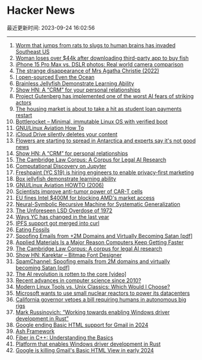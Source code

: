 # Hacker News

最近更新时间: 2023-09-24 16:02:56

--- 
1. [Worm that jumps from rats to slugs to human brains has invaded Southeast US](https://arstechnica.com/health/2023/09/worm-that-jumps-from-rats-to-slugs-to-human-brains-has-invaded-southeast-us/) 
2. [Woman loses over $44k after downloading third-party app to buy fish](https://www.straitstimes.com/singapore/woman-loses-over-44k-after-downloading-third-party-app-to-buy-fish) 
3. [iPhone 15 Pro Max vs. DSLR photos: Real world camera comparison](https://9to5mac.com/2023/09/23/iphone-15-pro-max-vs-dslr-photo-comparison/) 
4. [The strange disappearance of Mrs Agatha Christie (2022)](https://blog.nationalarchives.gov.uk/20speople-investigating-the-strange-disappearance-of-mrs-agatha-christie/) 
5. [I open-sourced Even the Ocean](https://melodicambient.substack.com/p/i-open-sourced-even-the-ocean-2016) 
6. [Brainless Jellyfish Demonstrate Learning Ability](https://www.nytimes.com/2023/09/22/science/jellyfish-learning-neurons.html) 
7. [Show HN: A “CRM” for your personal relationships](https://www.elim.app/eng/home) 
8. [Project Gutenberg has implemented one of the worst AI fears of striking actors](https://qz.com/project-gutenberg-ai-to-ebooks-audiobooks-1850856297) 
9. [The housing market is about to take a hit as student loan payments restart](https://markets.businessinsider.com/news/commodities/housing-market-student-loan-payments-restart-affordability-crisis-mortgage-rates-2023-8) 
10. [Bottlerocket – Minimal, immutable Linux OS with verified boot](https://bottlerocket.dev) 
11. [GNU/Linux Aviation How To](https://tldp.org/HOWTO/Aviation-HOWTO/index.html) 
12. [iCloud Drive silently deletes your content](https://www.dominikmayer.com/2023/09/icloud-drive-silently-deletes-your-content/) 
13. [Flowers are starting to spread in Antarctica and experts say it's not good news](https://www.unilad.com/news/world-news/antarctica-flowers-spread-climate-change-828134-20230922) 
14. [Show HN: A “CRM” for personal relationships](https://www.elim.app/eng/home) 
15. [The Cambridge Law Corpus: A Corpus for Legal AI Research](https://arxiv.org/abs/2309.12269) 
16. [Computational Discovery on Jupyter](https://computational-discovery-on-jupyter.github.io/Computational-Discovery-on-Jupyter/) 
17. [Freshpaint (YC S19) is hiring engineers to enable privacy-first marketing](https://jobs.ashbyhq.com/freshpaint/bfe56523-bff4-4ca3-936b-0ba15fb4e572?utm_source=hn) 
18. [Box jellyfish demonstrate learning ability](https://www.nytimes.com/2023/09/22/science/jellyfish-learning-neurons.html) 
19. [GNU/Linux Aviation HOWTO (2006)](https://tldp.org/HOWTO/Aviation-HOWTO/index.html) 
20. [Scientists improve anti-tumor power of CAR-T cells](https://www.insideprecisionmedicine.com/topics/oncology/scientists-improve-anti-tumor-power-of-car-t-cells/) 
21. [EU fines Intel $400M for blocking AMD's market access](https://www.neowin.net/news/eu-fines-intel-400-million-for-blocking-amds-market-access-through-payments-to-pc-makers/) 
22. [Neural-Symbolic Recursive Machine for Systematic Generalization](https://arxiv.org/abs/2210.01603) 
23. [The Unforeseen LSD Overdose of 1972](https://notsoprofound.com/the-unforeseen-lsd-overdose-of-1972/) 
24. [Ways YC has changed in the last year](https://twitter.com/snowmaker/status/1705643839443403263) 
25. [IPFS support got merged into curl](https://twitter.com/bmann/status/1705572964068930010) 
26. [Eating Fossils](https://www.palass.org/publications/newsletter/eating-fossils) 
27. [Spoofing Emails from +2M Domains and Virtually Becoming Satan [pdf]](https://media.defcon.org/DEF%20CON%2031/DEF%20CON%2031%20presentations/byt3bl33d3r%20-%20SpamChannel%20Spoofing%20Emails%20From%202%20Million%20Domains%20and%20Virtually%20Becoming%20Satan.pdf) 
28. [Applied Materials Is a Major Reason Computers Keep Getting Faster](https://www.wsj.com/tech/personal-tech/applied-materials-chips-61bbed0e) 
29. [The Cambridge Law Corpus: A corpus for legal AI research](https://arxiv.org/abs/2309.12269) 
30. [Show HN: Karektar – Bitmap Font Designer](https://karektar.newtrino.ink/) 
31. [SpamChannel: Spoofing emails from 2M domains and virtually becoming Satan [pdf]](https://media.defcon.org/DEF%20CON%2031/DEF%20CON%2031%20presentations/byt3bl33d3r%20-%20SpamChannel%20Spoofing%20Emails%20From%202%20Million%20Domains%20and%20Virtually%20Becoming%20Satan.pdf) 
32. [The AI revolution is rotten to the core [video]](https://www.youtube.com/watch?v=-MUEXGaxFDA) 
33. [Recent advances in computer science since 2010?](https://cstheory.stackexchange.com/questions/53343/recent-advances-in-computer-science-since-2010) 
34. [Modern Linux Tools vs. Unix Classics: Which Would I Choose?](https://meetryanflowers.com/modern-linux-tools-vs-unix-classics-which-would-i-choose/) 
35. [Microsoft wants to use small nuclear reactors to power its datacenters](https://jobs.careers.microsoft.com/global/en/job/1627555/Principal-Program-Manager-Nuclear-Technology) 
36. [California governor vetoes a bill requiring humans in autonomous big rigs](https://www.theverge.com/2023/9/23/23886997/california-governor-veto-self-driving-trucks-safety-driver-bill-assembly-bill-316-autonomous-vehicle) 
37. [Mark Russinovich: “Working towards enabling Windows driver development in Rust”](https://github.com/microsoft/windows-drivers-rs) 
38. [Google ending Basic HTML support for Gmail in 2024](http://tenfourfox.blogspot.com/2023/09/google-ending-basic-html-support-for.html) 
39. [Ash Framework](https://ash-hq.org/) 
40. [Fiber in C++: Understanding the Basics](https://agraphicsguynotes.com/posts/fiber_in_cpp_understanding_the_basics/) 
41. [Platform that enables Windows driver development in Rust](https://github.com/microsoft/windows-drivers-rs) 
42. [Google is killing Gmail's Basic HTML View in early 2024](https://support.google.com/mail/answer/15049?hl=en) 
